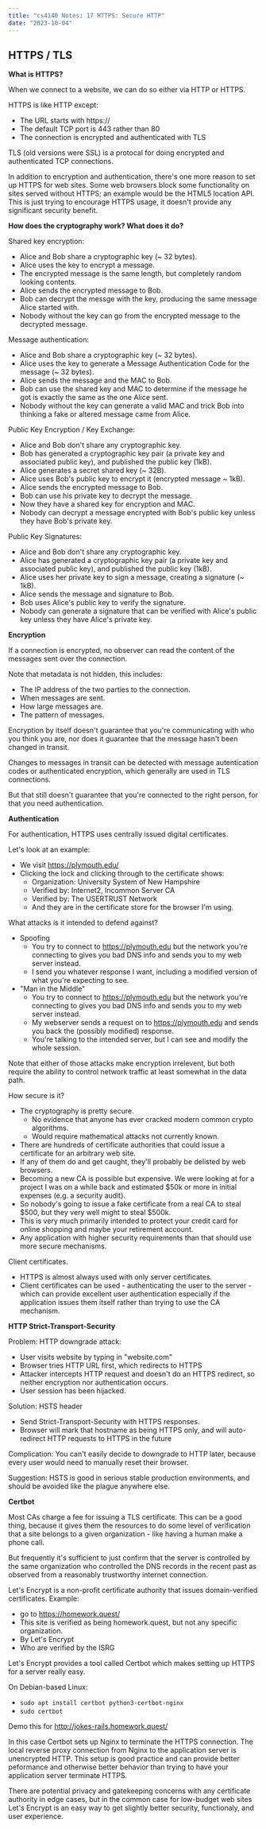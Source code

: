 ```yaml
---
title: "cs4140 Notes: 17 HTTPS: Secure HTTP"
date: "2023-10-04"
---
```


## HTTPS / TLS

**What is HTTPS?**

When we connect to a website, we can do so either via HTTP or HTTPS.

HTTPS is like HTTP except:

 - The URL starts with https://
 - The default TCP port is 443 rather than 80
 - The connection is encrypted and authenticated with TLS
 
TLS (old versions were SSL) is a protocal for doing encrypted and
authenticated TCP connections.

In addition to encryption and authentication, there's one more reason
to set up HTTPS for web sites. Some web browsers block some
functionality on sites served without HTTPS; an example would be the
HTML5 location API. This is just trying to encourage HTTPS usage, it
doesn't provide any significant security benefit.


**How does the cryptography work? What does it do?**

Shared key encryption:

 - Alice and Bob share a cryptographic key (~ 32 bytes).
 - Alice uses the key to encrypt a message.
 - The encrypted message is the same length, but completely
   random looking contents.
 - Alice sends the encrypted message to Bob.
 - Bob can decrypt the messge with the key, producing the
   same message Alice started with.
 - Nobody without the key can go from the encrypted message
   to the decrypted message.

Message authentication:

 - Alice and Bob share a cryptographic key (~ 32 bytes).
 - Alice uses the key to generate a Message Authentication Code
   for the message (~ 32 bytes).
 - Alice sends the message and the MAC to Bob.
 - Bob can use the shared key and MAC to determine if the message
   he got is exactly the same as the one Alice sent.
 - Nobody without the key can generate a valid MAC and trick Bob
   into thinking a fake or altered message came from Alice.

Public Key Encryption / Key Exchange:

 - Alice and Bob don't share any cryptographic key.
 - Bob has generated a cryptographic key pair (a private key and
   associated public key), and published the public key (1kB).
 - Alice generates a secret shared key (~ 32B).
 - Alice uses Bob's public key to encrypt it (encrypted message ~ 1kB).
 - Alice sends the encrypted message to Bob.
 - Bob can use his private key to decrypt the message.
 - Now they have a shared key for encryption and MAC.
 - Nobody can decrypt a message encrypted with Bob's public key unless
   they have Bob's private key.

Public Key Signatures:

 - Alice and Bob don't share any cryptographic key.
 - Alice has generated a cryptographic key pair (a private key and
   associated public key), and published the public key (1kB).
 - Alice uses her private key to sign a message, creating a signature
   (~ 1kB).
 - Alice sends the message and signature to Bob.
 - Bob uses Alice's public key to verify the signature.
 - Nobody can generate a signature that can be verified with Alice's
   public key unless they have Alice's private key.

**Encryption**

If a connection is encrypted, no observer can read the content of the
messages sent over the connection.

Note that metadata is not hidden, this includes:

 - The IP address of the two parties to the connection.
 - When messages are sent.
 - How large messages are.
 - The pattern of messages.

Encryption by itself doesn't guarantee that you're communicating with
who you think you are, nor does it guarantee that the message hasn't
been changed in transit.

Changes to messages in transit can be detected with message
autentication codes or authenticated encryption, which generally are used
in TLS connections.

But that still doesn't guarantee that you're connected to the right
person, for that you need authentication.

**Authentication**

For authentication, HTTPS uses centrally issued digital certificates.

Let's look at an example:

 - We visit https://plymouth.edu/
 - Clicking the lock and clicking through to the certificate shows:
   - Organization: University System of New Hampshire
   - Verified by: Internet2, Incommon Server CA
   - Verified by: The USERTRUST Network
   - And they are in the certificate store for the browser I'm using.

What attacks is it intended to defend against?

 - Spoofing
   - You try to connect to https://plymouth.edu but the network you're connecting
     to gives you bad DNS info and sends you to my web server instead.
   - I send you whatever response I want, including a modified version of what
     you're expecting to see.
 - "Man in the Middle"
   - You try to connect to https://plymouth.edu but the network you're connecting
     to gives you bad DNS info and sends you to my web server instead.
   - My webserver sends a request on to https://plymouth.edu and sends you back the
     (possibly modified) response.
   - You're talking to the intended server, but I can see and modify the whole
     session.

Note that either of those attacks make encryption irrelevent, but both
require the ability to control network traffic at least somewhat in
the data path.

How secure is it?

 - The cryptography is pretty secure.
   - No evidence that anyone has ever cracked modern common crypto algorithms.
   - Would require mathematical attacks not currently known.
 - There are hundreds of certificate authorities that could issue a certificate
   for an arbitrary web site.
 - If any of them do and get caught, they'll probably be delisted by web browsers.
 - Becoming a new CA is possible but expensive. We were looking at for
   a project I was on a while back and estimated $50k or more in
   initial expenses (e.g. a security audit).
 - So nobody's going to issue a fake certificate from a real CA to
   steal $500, but they very well might to steal $500k.
 - This is very much primarily intended to protect your credit card
   for online shopping and maybe your retirement account.
 - Any application with higher security requirements than that should
   use more secure mechanisms.

Client certificates.

 - HTTPS is almost always used with only server certificates.
 - Client certificates can be used - authenticating the user to the
   server - which can provide excellent user authentication especially
   if the application issues them itself rather than trying to use the
   CA mechanism.

**HTTP Strict-Transport-Security**

Problem: HTTP downgrade attack:

 - User visits website by typing in "website.com"
 - Browser tries HTTP URL first, which redirects to HTTPS
 - Attacker intercepts HTTP request and doesn't do an HTTPS redirect,
   so neither encryption nor authentication occurs.
 - User session has been hijacked.
 
Solution: HSTS header

 - Send Strict-Transport-Security with HTTPS responses.
 - Browser will mark that hostname as being HTTPS only, and will
   auto-redirect HTTP requests to HTTPS in the future

Complication: You can't easily decide to downgrade to HTTP later,
because every user would need to manually reset their browser.

Suggestion: HSTS is good in serious stable production environments,
and should be avoided like the plague anywhere else.

**Certbot**

Most CAs charge a fee for issuing a TLS certificate. This can be a
good thing, because it gives them the resources to do some level of
verification that a site belongs to a given organization - like having
a human make a phone call.

But frequently it's sufficient to just confirm that the server is
controlled by the same organization who controlled the DNS records in
the recent past as observed from a reasonably trustworthy internet
connection.

Let's Encrypt is a non-profit certificate authority that issues
domain-verified certificates. Example:

 - go to https://homework.quest/
 - This site is verified as being homework.quest, but not any specific
   organization.
 - By Let's Encrypt
 - Who are verified by the ISRG

Let's Encrypt provides a tool called Certbot which makes setting up
HTTPS for a server really easy. 

On Debian-based Linux:

 - ```sudo apt install certbot python3-certbot-nginx```
 - ```sudo certbot```

Demo this for http://jokes-rails.homework.quest/

In this case Certbot sets up Nginx to terminate the HTTPS connection.
The local reverse proxy connection from Nginx to the application
server is unencrypted HTTP. This setup is good practice and can
provide better peformance and otherwise better behavior than trying to
have your application server terminate HTTPS.

There are potential privacy and gatekeeping concerns with any
certificate authority in edge cases, but in the common case for
low-budget web sites Let's Encrypt is an easy way to get slightly
better security, functionaly, and user experience.

